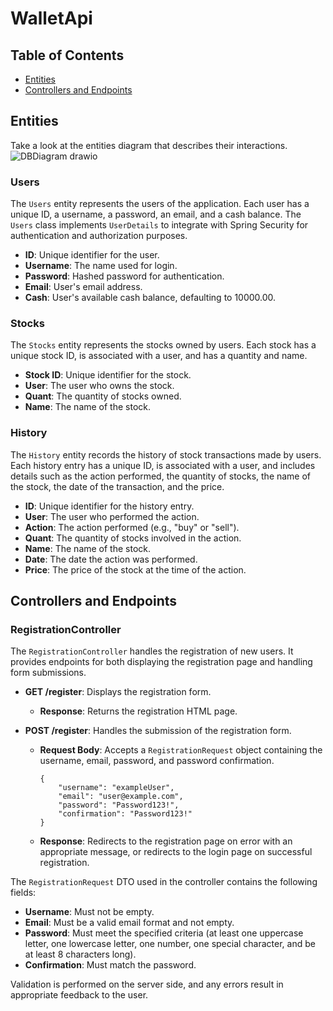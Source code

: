 # WalletApi

## Table of Contents

- [Entities](#entities)
- [Controllers and Endpoints](#controllers-and-endpoints)

## Entities
Take a look at the entities diagram that describes their interactions.
![DBDiagram drawio](https://github.com/user-attachments/assets/2b7f078b-16f9-4b12-88c6-8a9c011d7213)

### Users

The `Users` entity represents the users of the application. Each user has a unique ID, a username, a password, an email, and a cash balance. The `Users` class implements `UserDetails` to integrate with Spring Security for authentication and authorization purposes.

- **ID**: Unique identifier for the user.
- **Username**: The name used for login.
- **Password**: Hashed password for authentication.
- **Email**: User's email address.
- **Cash**: User's available cash balance, defaulting to 10000.00.

### Stocks

The `Stocks` entity represents the stocks owned by users. Each stock has a unique stock ID, is associated with a user, and has a quantity and name.

- **Stock ID**: Unique identifier for the stock.
- **User**: The user who owns the stock.
- **Quant**: The quantity of stocks owned.
- **Name**: The name of the stock.

### History

The `History` entity records the history of stock transactions made by users. Each history entry has a unique ID, is associated with a user, and includes details such as the action performed, the quantity of stocks, the name of the stock, the date of the transaction, and the price.

- **ID**: Unique identifier for the history entry.
- **User**: The user who performed the action.
- **Action**: The action performed (e.g., "buy" or "sell").
- **Quant**: The quantity of stocks involved in the action.
- **Name**: The name of the stock.
- **Date**: The date the action was performed.
- **Price**: The price of the stock at the time of the action.

## Controllers and Endpoints

### RegistrationController

The `RegistrationController` handles the registration of new users. It provides endpoints for both displaying the registration page and handling form submissions.

- **GET /register**: Displays the registration form.
  - **Response**: Returns the registration HTML page.

- **POST /register**: Handles the submission of the registration form.
  - **Request Body**: Accepts a `RegistrationRequest` object containing the username, email, password, and password confirmation.
    ```form
    {
        "username": "exampleUser",
        "email": "user@example.com",
        "password": "Password123!",
        "confirmation": "Password123!"
    }
    ```
  - **Response**: Redirects to the registration page on error with an appropriate message, or redirects to the login page on successful registration.

The `RegistrationRequest` DTO used in the controller contains the following fields:
- **Username**: Must not be empty.
- **Email**: Must be a valid email format and not empty.
- **Password**: Must meet the specified criteria (at least one uppercase letter, one lowercase letter, one number, one special character, and be at least 8 characters long).
- **Confirmation**: Must match the password.

Validation is performed on the server side, and any errors result in appropriate feedback to the user.
